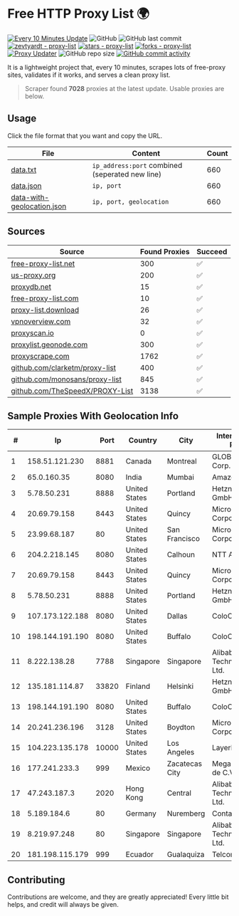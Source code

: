 
# Free HTTP Proxy List 🌍

[![Every 10 Minutes Update](https://github.com/mertguvencli/http-proxy-list/actions/workflows/main.yml/badge.svg?branch=main)](https://github.com/mertguvencli/http-proxy-list/actions/workflows/main.yml)
![GitHub](https://img.shields.io/github/license/mertguvencli/http-proxy-list)
![GitHub last commit](https://img.shields.io/github/last-commit/mertguvencli/http-proxy-list)
[![zevtyardt - proxy-list](https://img.shields.io/static/v1?label=zevtyardt&message=proxy-list&color=blue&logo=github)](https://github.com/zevtyardt/proxy-list "Go to GitHub repo")
[![stars - proxy-list](https://img.shields.io/github/stars/zevtyardt/proxy-list?style=social)](https://github.com/zevtyardt/proxy-list)
[![forks - proxy-list](https://img.shields.io/github/forks/zevtyardt/proxy-list?style=social)](https://github.com/zevtyardt/proxy-list)
[![Proxy Updater](https://github.com/zevtyardt/proxy-list/workflows/Proxy%20Updater/badge.svg)](https://github.com/zevtyardt/proxy-list/actions?query=workflow:"Proxy+Updater")
![GitHub repo size](https://img.shields.io/github/repo-size/zevtyardt/proxy-list)
[![GitHub commit activity](https://img.shields.io/github/commit-activity/m/zevtyardt/proxy-list?logo=commits)](https://github.com/zevtyardt/proxy-list/commits/main)

It is a lightweight project that, every 10 minutes, scrapes lots of free-proxy sites, validates if it works, and serves a clean proxy list.

> Scraper found **7028** proxies at the latest update. Usable proxies are below.

## Usage

Click the file format that you want and copy the URL.

|File|Content|Count|
|----|-------|-----|
|[data.txt](https://raw.githubusercontent.com/mertguvencli/http-proxy-list/main/proxy-list/data.txt)|`ip_address:port` combined (seperated new line)|660|
|[data.json](https://raw.githubusercontent.com/mertguvencli/http-proxy-list/main/proxy-list/data.json)|`ip, port`|660|
|[data-with-geolocation.json](https://raw.githubusercontent.com/mertguvencli/http-proxy-list/main/proxy-list/data-with-geolocation.json)|`ip, port, geolocation`|660|

## Sources

|Source|Found Proxies|Succeed|
|------|-------------|-------|
|[free-proxy-list.net](https://free-proxy-list.net)|300|✅|
|[us-proxy.org](https://www.us-proxy.org)|200|✅|
|[proxydb.net](http://proxydb.net)|15|✅|
|[free-proxy-list.com](https://free-proxy-list.com/?page=&port=&type%5B%5D=http&type%5B%5D=https&up_time=0&search=Search)|10|✅|
|[proxy-list.download](https://www.proxy-list.download/HTTP)|26|✅|
|[vpnoverview.com](https://vpnoverview.com/privacy/anonymous-browsing/free-proxy-servers)|32|✅|
|[proxyscan.io](https://www.proxyscan.io)|0|✅|
|[proxylist.geonode.com](https://proxylist.geonode.com/api/proxy-list?limit=300&page=1&sort_by=lastChecked&sort_type=desc&protocols=http,https)|300|✅|
|[proxyscrape.com](https://api.proxyscrape.com/v2/?request=displayproxies&protocol=http&timeout=10000&country=all&ssl=all&anonymity=all)|1762|✅|
|[github.com/clarketm/proxy-list](https://raw.githubusercontent.com/clarketm/proxy-list/master/proxy-list-raw.txt)|400|✅|
|[github.com/monosans/proxy-list](https://raw.githubusercontent.com/monosans/proxy-list/main/proxies/http.txt)|845|✅|
|[github.com/TheSpeedX/PROXY-List](https://raw.githubusercontent.com/TheSpeedX/PROXY-List/master/http.txt)|3138|✅|


## Sample Proxies With Geolocation Info

|#|Ip|Port|Country|City|Internet Service Provider|
|-|--|----|-------|----|-------------------------|
|1|158.51.121.230|8881|Canada|Montreal|GLOBALTELEHOST Corp.|
|2|65.0.160.35|8080|India|Mumbai|Amazon.com|
|3|5.78.50.231|8888|United States|Portland|Hetzner Online GmbH|
|4|20.69.79.158|8443|United States|Quincy|Microsoft Corporation|
|5|23.99.68.187|80|United States|San Francisco|Microsoft Corporation|
|6|204.2.218.145|8080|United States|Calhoun|NTT America, Inc.|
|7|20.69.79.158|8443|United States|Quincy|Microsoft Corporation|
|8|5.78.50.231|8888|United States|Portland|Hetzner Online GmbH|
|9|107.173.122.188|8080|United States|Dallas|ColoCrossing|
|10|198.144.191.190|8080|United States|Buffalo|ColoCrossing|
|11|8.222.138.28|7788|Singapore|Singapore|Alibaba (US) Technology Co., Ltd.|
|12|135.181.114.87|33820|Finland|Helsinki|Hetzner Online GmbH|
|13|198.144.191.190|8080|United States|Buffalo|ColoCrossing|
|14|20.241.236.196|3128|United States|Boydton|Microsoft Corporation|
|15|104.223.135.178|10000|United States|Los Angeles|LayerHost|
|16|177.241.233.3|999|Mexico|Zacatecas City|Mega Cable, S.A. de C.V.|
|17|47.243.187.3|2020|Hong Kong|Central|Alibaba (US) Technology Co., Ltd.|
|18|5.189.184.6|80|Germany|Nuremberg|Contabo GmbH|
|19|8.219.97.248|80|Singapore|Singapore|Alibaba (US) Technology Co., Ltd.|
|20|181.198.115.179|999|Ecuador|Gualaquiza|Telconet S.A|



## Contributing

Contributions are welcome, and they are greatly appreciated! Every
little bit helps, and credit will always be given.


